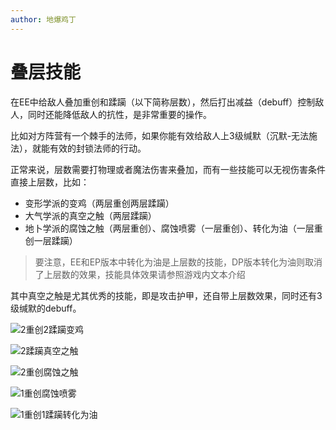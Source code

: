 ```yaml
---
author: 地爆鸡丁
---
```


# 叠层技能

在EE中给敌人叠加重创和蹂躏（以下简称层数），然后打出减益（debuff）控制敌人，同时还能降低敌人的抗性，是非常重要的操作。

比如对方阵营有一个棘手的法师，如果你能有效给敌人上3级缄默（沉默-无法施法），就能有效的封锁法师的行动。

正常来说，层数需要打物理或者魔法伤害来叠加，而有一些技能可以无视伤害条件直接上层数，比如：

- 变形学派的变鸡（两层重创两层蹂躏）
- 大气学派的真空之触（两层蹂躏）
- 地卜学派的腐蚀之触（两层重创）、腐蚀喷雾（一层重创）、转化为油（一层重创一层蹂躏）

> 要注意，EE和EP版本中转化为油是上层数的技能，DP版本转化为油则取消了上层数的效果，技能具体效果请参照游戏内文本介绍

其中真空之触是尤其优秀的技能，即是攻击护甲，还自带上层数效果，同时还有3级缄默的debuff。

![2重创2蹂躏变鸡](../static/2重创2蹂躏变鸡.png "2重创2蹂躏变鸡")

![2蹂躏真空之触](../static/2蹂躏真空之触.png "2蹂躏真空之触")

![2重创腐蚀之触](../static/2重创腐蚀之触.png "2重创腐蚀之触")

![1重创腐蚀喷雾](../static/1重创腐蚀喷雾.png "1重创腐蚀喷雾")

![1重创1蹂躏转化为油](../static/1重创1蹂躏转化为油.png "1重创1蹂躏转化为油")